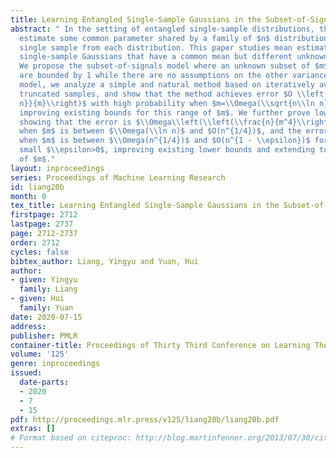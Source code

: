 ```yaml
---
title: Learning Entangled Single-Sample Gaussians in the Subset-of-Signals Model
abstract: " In the setting of entangled single-sample distributions, the goal is to
  estimate some common parameter shared by a family of $n$ distributions, given one
  single sample from each distribution. This paper studies mean estimation for entangled
  single-sample Gaussians that have a common mean but different unknown variances.
  We propose the subset-of-signals model where an unknown subset of $m$ variances
  are bounded by 1 while there are no assumptions on the other variances. In this
  model, we analyze a simple and natural method based on iteratively averaging the
  truncated samples, and show that the method achieves error $O \\left(\\frac{\\sqrt{n\\ln
  n}}{m}\\right)$ with high probability when $m=\\Omega(\\sqrt{n\\ln n})$, slightly
  improving existing bounds for this range of $m$. We further prove lower bounds,
  showing that the error is $\\Omega\\left(\\left(\\frac{n}{m^4}\\right)^{1/2}\\right)$
  when $m$ is between $\\Omega(\\ln n)$ and $O(n^{1/4})$, and the error is $\\Omega\\left(\\left(\\frac{n}{m^4}\\right)^{1/6}\\right)$
  when $m$ is between $\\Omega(n^{1/4})$ and $O(n^{1 - \\epsilon})$ for an arbitrarily
  small $\\epsilon>0$, improving existing lower bounds and extending to a wider range
  of $m$."
layout: inproceedings
series: Proceedings of Machine Learning Research
id: liang20b
month: 0
tex_title: Learning Entangled Single-Sample Gaussians in the Subset-of-Signals Model
firstpage: 2712
lastpage: 2737
page: 2712-2737
order: 2712
cycles: false
bibtex_author: Liang, Yingyu and Yuan, Hui
author:
- given: Yingyu
  family: Liang
- given: Hui
  family: Yuan
date: 2020-07-15
address: 
publisher: PMLR
container-title: Proceedings of Thirty Third Conference on Learning Theory
volume: '125'
genre: inproceedings
issued:
  date-parts:
  - 2020
  - 7
  - 15
pdf: http://proceedings.mlr.press/v125/liang20b/liang20b.pdf
extras: []
# Format based on citeproc: http://blog.martinfenner.org/2013/07/30/citeproc-yaml-for-bibliographies/
---
```

